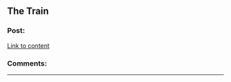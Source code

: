 ## The Train

### Post:

[Link to content](https://www.fanfiction.net/s/9879506/1/The-Train)

### Comments:

---

